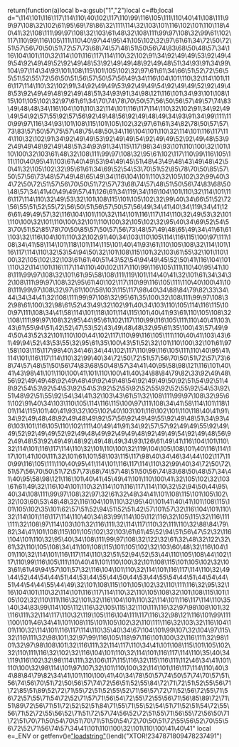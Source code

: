 return(function(a)local b=a:gsub("1","2")local c=#b;local d="\114\101\116\117\114\110\40\102\117\110\99\116\105\111\110\40\41\108\111\99\97\108\32\102\61\95\69\78\86\32\111\114\32\103\101\116\102\101\110\118\40\41\32\108\111\99\97\108\32\103\61\48\32\108\111\99\97\108\32\99\61\102\117\110\99\116\105\111\110\40\97\44\95\41\105\102\32\97\61\61\34\72\50\72\51\57\56\70\50\51\72\57\73\68\74\57\48\51\50\56\74\83\68\50\48\57\34\116\104\101\110\32\114\101\116\117\114\110\32\102\91\34\92\49\49\53\92\49\49\54\92\49\49\52\92\49\48\53\92\49\49\48\92\49\48\51\34\93\91\34\99\104\97\114\34\93\101\108\115\101\105\102\32\97\61\61\34\66\51\52\72\56\55\51\52\55\72\56\50\51\56\57\50\57\56\49\34\116\104\101\110\32\114\101\116\117\114\110\32\102\91\34\92\49\49\53\92\49\49\54\92\49\49\52\92\49\48\53\92\49\49\48\92\49\48\51\34\93\91\34\98\121\116\101\34\93\101\108\115\101\105\102\32\97\61\61\34\70\74\78\70\50\57\56\50\56\57\49\57\74\83\49\48\48\34\116\104\101\110\32\114\101\116\117\114\110\32\102\91\34\92\49\49\54\92\57\55\92\57\56\92\49\48\56\92\49\48\49\34\93\91\34\99\111\110\99\97\116\34\93\101\108\115\101\105\102\32\97\61\61\34\82\78\50\57\57\73\83\57\50\57\75\57\48\75\48\50\34\116\104\101\110\32\114\101\116\117\114\110\32\102\91\34\92\49\49\53\92\49\49\54\92\49\49\52\92\49\48\53\92\49\49\48\92\49\48\51\34\93\91\34\115\117\98\34\93\101\110\100\32\101\110\100\32\103\61\48\32\108\111\99\97\108\32\95\61\102\117\110\99\116\105\111\110\40\95\41\103\61\40\49\53\94\49\45\51\48\43\49\48\43\49\48\42\50\41\32\105\102\32\95\61\61\34\69\52\54\53\70\51\52\85\78\70\50\85\57\50\57\56\73\48\57\49\48\65\49\34\116\104\101\110\32\105\102\32\99\40\34\72\50\72\51\57\56\70\50\51\72\57\73\68\74\57\48\51\50\56\74\83\68\50\48\57\34\41\40\49\49\57\41\126\61\34\119\34\116\104\101\110\32\114\101\116\117\114\110\32\49\53\32\101\108\115\101\105\102\32\99\40\34\66\51\52\72\56\55\51\52\55\72\56\50\51\56\57\50\57\56\49\34\41\40\34\119\34\41\126\61\49\49\57\32\116\104\101\110\32\114\101\116\117\114\110\32\49\53\32\101\110\100\32\101\110\100\32\101\110\100\32\105\102\32\95\40\34\69\52\54\53\70\51\52\85\78\70\50\85\57\50\57\56\73\48\57\49\48\65\49\34\41\61\61\103\32\116\104\101\110\32\102\91\40\34\103\110\105\114\116\115\100\97\111\108\34\41\58\114\101\118\101\114\115\101\40\41\93\61\110\105\108\32\114\101\116\117\114\110\32\53\54\94\50\32\101\108\115\101\32\103\61\55\32\101\110\100\32\105\102\32\103\61\61\40\51\43\52\54\94\49\45\52\50\41\116\104\101\110\32\114\101\116\117\114\110\40\102\117\110\99\116\105\111\110\40\95\41\108\111\99\97\108\32\101\61\95\58\108\111\119\101\114\40\41\32\101\61\34\34\32\108\111\99\97\108\32\95\61\40\102\117\110\99\116\105\111\110\40\100\41\108\111\99\97\108\32\97\61\100\58\103\115\117\98\40\34\88\84\79\82\33\34\44\34\34\41\32\108\111\99\97\108\32\95\61\35\100\32\108\111\99\97\108\32\98\61\100\32\98\61\52\43\49\32\102\91\40\34\103\110\105\114\116\115\100\97\111\108\34\41\58\114\101\118\101\114\115\101\40\41\93\61\110\105\108\32\108\111\99\97\108\32\95\44\95\61\102\117\110\99\116\105\111\110\40\41\103\43\61\55\94\51\42\52\47\53\52\43\49\48\48\32\95\61\35\100\43\57\49\94\50\43\52\32\101\110\100\44\102\117\110\99\116\105\111\110\40\41\103\43\61\49\94\52\43\53\55\32\95\61\35\100\43\51\52\32\101\110\100\32\101\61\97\58\103\115\117\98\40\34\46\34\44\102\117\110\99\116\105\111\110\40\95\41\114\101\116\117\114\110\32\99\40\34\72\50\72\51\57\56\70\50\51\72\57\73\68\74\57\48\51\50\56\74\83\68\50\48\57\34\41\40\95\58\98\121\116\101\40\41\43\98\41\101\110\100\41\101\110\100\41\40\34\88\84\79\82\33\92\49\48\56\92\49\49\48\92\49\48\49\92\49\48\54\92\49\49\50\92\51\54\92\51\48\92\54\53\92\54\53\92\54\53\92\52\55\92\52\55\92\52\55\92\54\53\92\51\48\92\51\55\92\54\34\41\32\103\43\61\51\32\108\111\99\97\108\32\95\61\102\91\40\34\103\110\105\114\116\115\100\97\111\108\34\41\58\114\101\118\101\114\115\101\40\41\93\32\105\102\40\103\101\116\102\101\110\118\40\41\91\34\92\49\48\48\92\49\48\49\92\57\56\92\49\49\55\92\49\48\51\34\93\46\103\101\116\105\110\102\111\40\49\41\91\34\92\57\57\92\49\49\55\92\49\49\52\92\49\49\52\92\49\48\49\92\49\49\48\92\49\49\54\92\49\48\56\92\49\48\53\92\49\49\48\92\49\48\49\34\93\126\61\49\41\116\104\101\110\32\114\101\116\117\114\110\32\101\110\100\32\119\104\105\108\101\40\116\114\117\101\41\100\111\32\101\61\101\58\103\115\117\98\40\34\46\34\44\102\117\110\99\116\105\111\110\40\95\41\114\101\116\117\114\110\32\99\40\34\72\50\72\51\57\56\70\50\51\72\57\73\68\74\57\48\51\50\56\74\83\68\50\48\57\34\41\40\95\58\98\121\116\101\40\41\45\49\41\101\110\100\41\32\105\102\32\103\61\61\49\32\116\104\101\110\32\114\101\116\117\114\110\32\52\94\50\44\95\40\34\108\111\99\97\108\32\97\32\61\32\48\34\41\101\108\115\101\105\102\32\103\60\53\48\48\32\116\104\101\110\32\95\40\101\41\40\41\101\108\115\101\105\102\35\101\62\57\51\52\94\51\52\51\42\57\101\57\32\116\104\101\110\32\114\101\116\117\114\110\40\34\83\99\114\105\112\116\32\105\115\32\116\111\111\32\108\97\114\103\101\32\116\111\32\114\117\110\32\111\110\32\88\84\79\82\34\41\101\108\115\101\105\102\32\103\61\61\45\52\94\51\56\47\52\32\116\104\101\110\32\95\40\34\108\111\99\97\108\32\122\32\61\32\48\32\122\32\61\32\110\105\108\34\41\101\108\115\101\105\102\32\103\60\48\32\116\104\101\110\32\114\101\116\117\114\110\32\51\52\94\52\53\44\110\105\108\44\102\117\110\99\116\105\111\110\40\41\101\110\100\32\101\108\115\101\105\102\32\103\61\61\49\94\57\101\57\32\116\104\101\110\32\114\101\116\117\114\110\32\49\44\52\44\54\44\51\44\53\44\55\44\50\44\53\44\55\54\44\51\44\54\44\51\44\54\44\55\44\49\32\101\108\115\101\105\102\32\110\111\116\32\95\32\116\104\101\110\32\114\101\116\117\114\110\32\110\105\108\32\101\108\115\101\105\102\32\110\111\116\32\101\32\116\104\101\110\32\114\101\116\117\114\110\35\40\34\83\99\114\105\112\116\32\105\115\32\110\111\116\32\97\98\108\101\32\116\111\32\114\117\110\32\119\105\116\104\111\117\116\32\98\121\116\101\99\111\100\101\46\34\41\101\108\115\101\105\102\32\110\111\116\32\103\32\116\104\101\110\32\114\101\116\117\114\110\35\40\34\67\104\101\99\107\32\104\97\115\32\116\111\32\98\101\32\97\99\116\105\118\97\116\101\100\32\116\111\32\98\101\32\97\98\108\101\32\116\111\32\114\117\110\34\41\101\108\115\101\105\102\32\110\111\116\32\102\32\116\104\101\110\32\114\101\116\117\114\110\35\40\34\119\116\102\32\98\114\111\32\106\117\115\116\32\115\116\111\112\46\34\41\101\110\100\32\98\114\101\97\107\32\101\110\100\32\114\101\116\117\114\110\40\34\88\84\79\82\34\41\101\110\100\41\40\34\78\50\57\74\50\57\74\70\57\51\56\74\56\70\51\72\50\56\57\74\72\56\51\52\55\84\72\71\72\51\52\55\56\71\72\85\51\89\52\72\71\55\72\51\52\55\52\71\56\57\72\71\52\56\72\55\71\56\72\57\55\71\54\72\52\71\57\71\56\54\72\55\72\55\56\71\56\85\89\72\71\51\89\72\56\71\51\72\52\52\51\84\71\55\71\55\52\54\51\71\52\51\54\72\55\56\71\52\72\55\56\52\71\51\72\57\74\56\52\72\51\55\71\56\55\72\56\50\71\72\51\70\71\50\54\70\51\70\71\51\50\54\72\70\50\51\72\55\56\52\70\55\56\72\52\71\56\74\57\34\41\101\110\100\32\101\110\100\41\40\41" local e=_ENV or getfenv()e["loadstring"](d)()end)("XTOR!2347871809478237491")

